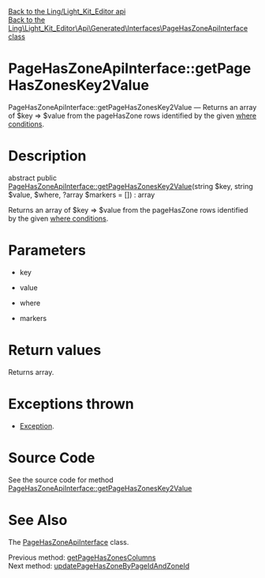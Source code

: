 [Back to the Ling/Light_Kit_Editor api](https://github.com/lingtalfi/Light_Kit_Editor/blob/master/doc/api/Ling/Light_Kit_Editor.md)<br>
[Back to the Ling\Light_Kit_Editor\Api\Generated\Interfaces\PageHasZoneApiInterface class](https://github.com/lingtalfi/Light_Kit_Editor/blob/master/doc/api/Ling/Light_Kit_Editor/Api/Generated/Interfaces/PageHasZoneApiInterface.md)


PageHasZoneApiInterface::getPageHasZonesKey2Value
================



PageHasZoneApiInterface::getPageHasZonesKey2Value — Returns an array of $key => $value from the pageHasZone rows identified by the given [where conditions](https://github.com/lingtalfi/SimplePdoWrapper#the-where-conditions).




Description
================


abstract public [PageHasZoneApiInterface::getPageHasZonesKey2Value](https://github.com/lingtalfi/Light_Kit_Editor/blob/master/doc/api/Ling/Light_Kit_Editor/Api/Generated/Interfaces/PageHasZoneApiInterface/getPageHasZonesKey2Value.md)(string $key, string $value, $where, ?array $markers = []) : array




Returns an array of $key => $value from the pageHasZone rows identified by the given [where conditions](https://github.com/lingtalfi/SimplePdoWrapper#the-where-conditions).




Parameters
================


- key

    

- value

    

- where

    

- markers

    


Return values
================

Returns array.


Exceptions thrown
================

- [Exception](http://php.net/manual/en/class.exception.php).&nbsp;







Source Code
===========
See the source code for method [PageHasZoneApiInterface::getPageHasZonesKey2Value](https://github.com/lingtalfi/Light_Kit_Editor/blob/master/Api/Generated/Interfaces/PageHasZoneApiInterface.php#L174-L174)


See Also
================

The [PageHasZoneApiInterface](https://github.com/lingtalfi/Light_Kit_Editor/blob/master/doc/api/Ling/Light_Kit_Editor/Api/Generated/Interfaces/PageHasZoneApiInterface.md) class.

Previous method: [getPageHasZonesColumns](https://github.com/lingtalfi/Light_Kit_Editor/blob/master/doc/api/Ling/Light_Kit_Editor/Api/Generated/Interfaces/PageHasZoneApiInterface/getPageHasZonesColumns.md)<br>Next method: [updatePageHasZoneByPageIdAndZoneId](https://github.com/lingtalfi/Light_Kit_Editor/blob/master/doc/api/Ling/Light_Kit_Editor/Api/Generated/Interfaces/PageHasZoneApiInterface/updatePageHasZoneByPageIdAndZoneId.md)<br>

